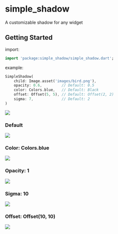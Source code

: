 # simple_shadow

A customizable shadow for any widget

## Getting Started

import:
``` dart
import 'package:simple_shadow/simple_shadow.dart';
```

example:
```dart
SimpleShadow(
    child: Image.asset('images/bird.png'),
    opacity: 0.6,         // Default: 0.5
    color: Colors.blue,   // Default: Black
    offset: Offset(5, 5), // Default: Offset(2, 2)
    sigma: 7,             // Default: 2
)
```
![](https://github.com/marcelopmont/simple_shadow/blob/main/screenshots/example.png)

### Default
![](https://github.com/marcelopmont/simple_shadow/blob/main/screenshots/default.png)

### Color: Colors.blue
![](https://github.com/marcelopmont/simple_shadow/blob/main/screenshots/color_blue.png)

### Opacity: 1
![](https://github.com/marcelopmont/simple_shadow/blob/main/screenshots/opacity_1.png)

### Sigma: 10
![](https://github.com/marcelopmont/simple_shadow/blob/main/screenshots/sigma_10.png)

### Offset: Offset(10, 10)
![](https://github.com/marcelopmont/simple_shadow/blob/main/screenshots/offset_10.png)

